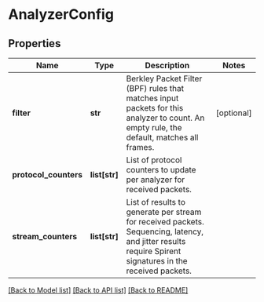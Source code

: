 # AnalyzerConfig

## Properties
Name | Type | Description | Notes
------------ | ------------- | ------------- | -------------
**filter** | **str** | Berkley Packet Filter (BPF) rules that matches input packets for this analyzer to count. An empty rule, the default, matches all frames.  | [optional] 
**protocol_counters** | **list[str]** | List of protocol counters to update per analyzer for received packets.  | 
**stream_counters** | **list[str]** | List of results to generate per stream for received packets. Sequencing, latency, and jitter results require Spirent signatures in the received packets.  | 

[[Back to Model list]](../README.md#documentation-for-models) [[Back to API list]](../README.md#documentation-for-api-endpoints) [[Back to README]](../README.md)


